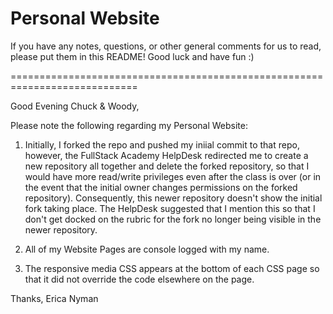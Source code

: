 # Personal Website

If you have any notes, questions, or other general comments for us to read, please put
them in this README! Good luck and have fun :)

============================================================================

Good Evening Chuck & Woody, 

Please note the following regarding my Personal Website:

1. Initially, I forked the repo and pushed my iniial commit to that repo, however, the FullStack Academy HelpDesk redirected me to create a new repository all together and delete the forked repository, so that I would have more read/write privileges even after the class is over (or in the event that the initial owner changes permissions on the forked repository). Consequently, this newer repository doesn't show the initial fork taking place. The HelpDesk suggested that I mention this so that I don't get docked on the rubric for the fork no longer being visible in the newer repository.

2. All of my Website Pages are console logged with my name.

3. The responsive media CSS appears at the bottom of each CSS page so that it did not override the code elsewhere on the page.

Thanks, 
Erica Nyman
